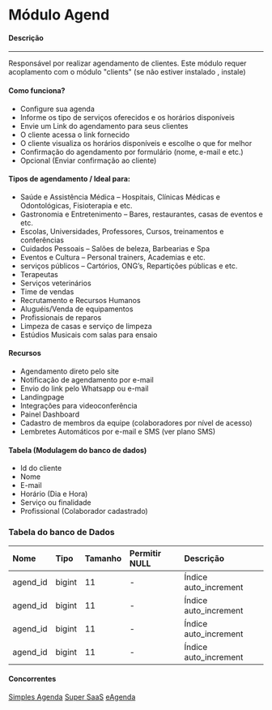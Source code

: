 # Módulo Agend

#### Descrição
<hr>
Responsável por realizar agendamento de clientes. Este módulo requer acoplamento com o módulo "clients" (se não estiver instalado , instale)

#### Como funciona?
- Configure sua agenda
- Informe os tipo de serviços oferecidos e os horários disponíveis
- Envie um Link do agendamento para seus clientes
- O cliente acessa o link fornecido 
- O cliente visualiza os horários disponíveis e escolhe o que for melhor
- Confirmação do agendamento por formulário (nome, e-mail e etc.)
- Opcional (Enviar confirmação ao cliente)

#### Tipos de agendamento / Ideal para:
- Saúde e Assistência Médica – Hospitais, Clínicas Médicas e Odontológicas, Fisioterapia e etc.
- Gastronomia e Entretenimento – Bares, restaurantes, casas de eventos e etc.
- Escolas, Universidades, Professores, Cursos, treinamentos e conferências
- Cuidados Pessoais – Salões de beleza, Barbearias e Spa
- Eventos e Cultura – Personal trainers, Academias e etc.
- serviços públicos – Cartórios, ONG’s, Repartições públicas e etc.
- Terapeutas 
- Serviços veterinários
- Time de vendas
- Recrutamento e Recursos Humanos
- Aluguéis/Venda de equipamentos
- Profissionais de reparos
- Limpeza de casas e serviço de limpeza
- Estúdios Musicais com salas para ensaio

#### Recursos
- Agendamento direto pelo site
- Notificação de agendamento por e-mail
- Envio do link pelo Whatsapp ou e-mail
- Landingpage
- Integrações para videoconferência
- Painel Dashboard
- Cadastro de membros da equipe (colaboradores por nível de acesso)
- Lembretes Automáticos por e-mail e SMS (ver plano SMS)

#### Tabela (Modulagem do banco de dados)
- Id do cliente
- Nome
- E-mail
- Horário (Dia e Hora)
- Serviço ou finalidade
- Profissional (Colaborador cadastrado)

### Tabela do banco de Dados

| Nome | Tipo | Tamanho | Permitir NULL | Descrição | 
| :--- | :--- | :------ | :------------ | :-------- |
| agend_id | bigint | 11 | - | Índice auto_increment | 
| agend_id | bigint | 11 | - | Índice auto_increment | 
| agend_id | bigint | 11 | - | Índice auto_increment | 
| agend_id | bigint | 11 | - | Índice auto_increment | 

#### Concorrentes
[Simples Agenda](https://www.simplesagenda.com.br/)
[Super SaaS](https://www.supersaas.com.br/)
[eAgenda](https://eagenda.com.br/)




